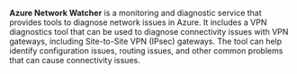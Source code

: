 **Azure Network Watcher** is a monitoring and diagnostic service that provides tools to diagnose network issues in Azure. It includes a VPN diagnostics tool that can be used to diagnose connectivity issues with VPN gateways, including Site-to-Site VPN (IPsec) gateways. The tool can help identify configuration issues, routing issues, and other common problems that can cause connectivity issues.